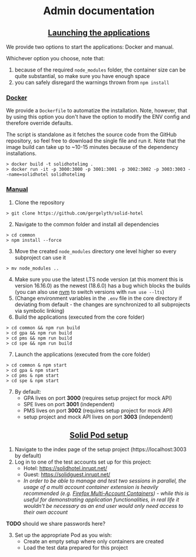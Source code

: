 <div align="center"> <h1>Admin documentation</h1> </div>

<div align="center"> <h2><ins>Launching the applications</h2></ins> </div>

We provide two options to start the applications: Docker and manual.

Whichever option you choose, note that:
1. because of the required `node_modules` folder, the container size can be quite substantial, so make sure you have enough space
2. you can safely disregard the warnings thrown from `npm install`

### <ins>Docker</ins>

We provide a `Dockerfile` to automatize the installation. Note, however, that by using this option you don't have the option to modify the ENV config and therefore override defaults. 

The script is standalone as it fetches the source code from the GitHub repository, so feel free to download the single file and run it. Note that the image build can take up to ~10-15 minutes because of the dependency installations.

```console
> docker build -t solidhotelimg .
> docker run -it -p 3000:3000 -p 3001:3001 -p 3002:3002 -p 3003:3003 --name=solidhotel solidhotelimg
```

### <ins>Manual</ins>

1. Clone the repository
```console
> git clone https://github.com/gergelyth/solid-hotel
```
2. Navigate to the common folder and install all dependencies
```console
> cd common
> npm install --force
```
3. Move the created `node_modules` directory one level higher so every subproject can use it
```console
> mv node_modules ..
```
4. Make sure you use the latest LTS node version (at this moment this is version 16.16.0) as the newest (18.6.0) has a bug which blocks the builds (you can also use [nvm](https://github.com/nvm-sh/nvm) to switch versions with `nvm use --lts`)
5. (Change environment variables in the `.env` file in the core directory if deviating from default - the changes are synchronized to all subprojects via symbolic linking)
6. Build the applications (executed from the core folder)
```console
> cd common && npm run build
> cd gpa && npm run build
> cd pms && npm run build
> cd spe && npm run build
```
7. Launch the applications (executed from the core folder) 
```console
> cd common & npm start
> cd gpa & npm start
> cd pms & npm start
> cd spe & npm start
```
7. By default:
    - GPA lives on port **3000** (requires setup project for mock API)
    - SPE lives on port **3001** (independent) 
    - PMS lives on port **3002** (requires setup project for mock API)
    - setup project and mock API lives on port **3003** (independent)

<div align="center"> <h2><ins>Solid Pod setup</h2></ins> </div>

1. Navigate to the index page of the setup project (https://localhost:3003 by default)
2. Log in to one of the test accounts set up for this project:
    - Hotel: https://solidhotel.inrupt.net/
    - Guest: https://solidguest.inrupt.net/
    - *In order to be able to manage and test two sessions in parallel, the usage of a multi account container extension is heavily recommended (e.g. [Firefox Multi-Account Containers](https://addons.mozilla.org/en-US/firefox/addon/multi-account-containers/)) - while this is useful for demonstrating application functionalities, in real life it wouldn't be necessary as an end user would only need access to their own account*

**TODO** should we share passwords here?

3. Set up the appropriate Pod as you wish:
    - Create an empty setup where only containers are created
    - Load the test data prepared for this project
